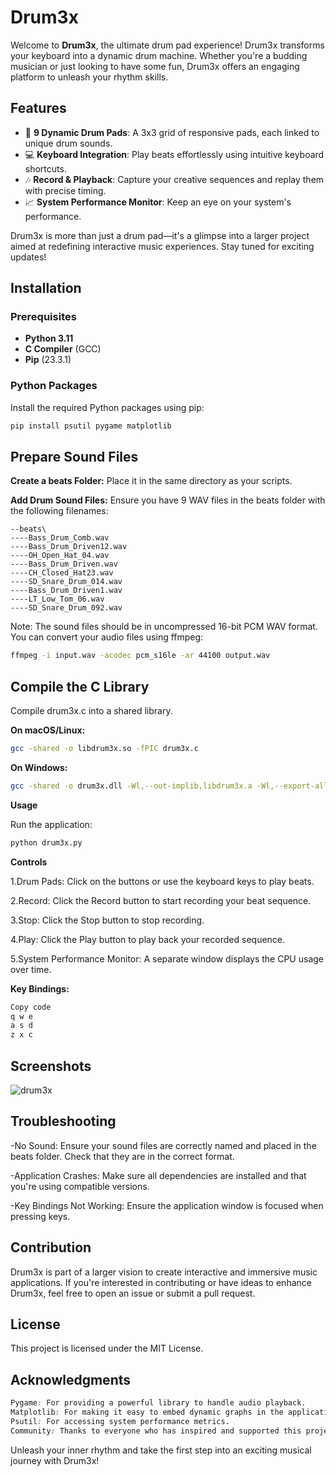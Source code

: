 # Drum3x

Welcome to **Drum3x**, the ultimate drum pad experience! Drum3x transforms your keyboard into a dynamic drum machine. Whether you're a budding musician or just looking to have some fun, Drum3x offers an engaging platform to unleash your rhythm skills.

## Features

- 🎹 **9 Dynamic Drum Pads**: A 3x3 grid of responsive pads, each linked to unique drum sounds.
- 💻 **Keyboard Integration**: Play beats effortlessly using intuitive keyboard shortcuts.
- 🎶 **Record & Playback**: Capture your creative sequences and replay them with precise timing.
- 📈 **System Performance Monitor**: Keep an eye on your system's performance.

Drum3x is more than just a drum pad—it's a glimpse into a larger project aimed at redefining interactive music experiences. Stay tuned for exciting updates!

## Installation

### Prerequisites

- **Python 3.11**
- **C Compiler** (GCC)
- **Pip** (23.3.1)

### Python Packages

Install the required Python packages using pip:

```bash
pip install psutil pygame matplotlib
```

## Prepare Sound Files
__Create a beats Folder:__ Place it in the same directory as your scripts.

__Add Drum Sound Files:__ Ensure you have 9 WAV files in the beats folder with the following filenames:

    --beats\
    ----Bass_Drum_Comb.wav
    ----Bass_Drum_Driven12.wav
    ----OH_Open_Hat_04.wav
    ----Bass_Drum_Driven.wav
    ----CH_Closed_Hat23.wav
    ----SD_Snare_Drum_014.wav
    ----Bass_Drum_Driven1.wav
    ----LT_Low_Tom_06.wav
    ----SD_Snare_Drum_092.wav
Note: The sound files should be in uncompressed 16-bit PCM WAV format. You can convert your audio files using ffmpeg:

```bash
ffmpeg -i input.wav -acodec pcm_s16le -ar 44100 output.wav
```

## Compile the C Library

Compile drum3x.c into a shared library.

__On macOS/Linux:__

```bash
gcc -shared -o libdrum3x.so -fPIC drum3x.c
```
__On Windows:__

```bash
gcc -shared -o drum3x.dll -Wl,--out-implib,libdrum3x.a -Wl,--export-all-symbols -Wl,--enable-auto-import drum3x.c
```
__Usage__

Run the application:
```bash
python drum3x.py
```

__Controls__

1.Drum Pads: Click on the buttons or use the keyboard keys to play beats.

2.Record: Click the Record button to start recording your beat sequence.

3.Stop: Click the Stop button to stop recording.

4.Play: Click the Play button to play back your recorded sequence.

5.System Performance Monitor: A separate window displays the CPU usage over time.

__Key Bindings:__

```css
Copy code
q w e
a s d
z x c
```

## Screenshots
![drum3x](https://github.com/user-attachments/assets/ec011f49-81ed-485d-ac33-04ef8fd82137)

## Troubleshooting

-No Sound: Ensure your sound files are correctly named and placed in the beats folder. Check that they are in the correct format.

-Application Crashes: Make sure all dependencies are installed and that you're using compatible versions.

-Key Bindings Not Working: Ensure the application window is focused when pressing keys.

## Contribution
Drum3x is part of a larger vision to create interactive and immersive music applications. If you're interested in contributing or have ideas to enhance Drum3x, feel free to open an issue or submit a pull request.

## License
This project is licensed under the MIT License.

## Acknowledgments
```css
Pygame: For providing a powerful library to handle audio playback.
Matplotlib: For making it easy to embed dynamic graphs in the application.
Psutil: For accessing system performance metrics.
Community: Thanks to everyone who has inspired and supported this project.

```
Unleash your inner rhythm and take the first step into an exciting musical journey with Drum3x!
